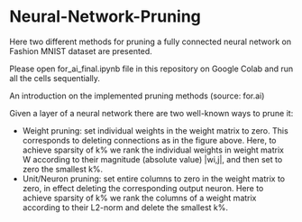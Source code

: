 # Neural-Network-Pruning
Here two different methods for pruning a fully connected neural network on Fashion MNIST dataset are presented.

Please open for_ai_final.ipynb file in this repository on Google Colab and run all the cells sequentially.

An introduction on the implemented pruning methods (source: for.ai)

Given a layer of a neural network there are two well-known ways to prune it:
  - Weight pruning: set individual weights in the weight matrix to zero. This corresponds to deleting connections as in the figure above.
    Here, to achieve sparsity of k% we rank the individual weights in weight matrix W according to their magnitude (absolute value) |wi,j|, and then set to zero the smallest k%.
  - Unit/Neuron pruning: set entire columns to zero in the weight matrix to zero, in effect deleting the corresponding output neuron.
    Here to achieve sparsity of k% we rank the columns of a weight matrix according to their L2-norm and delete the smallest k%.